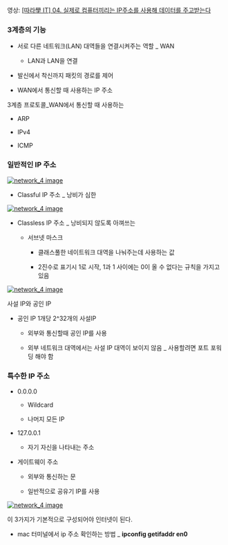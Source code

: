 영상: [[따라學 IT] 04. 실제로 컴퓨터끼리는 IP주소를 사용해 데이터를 주고받는다](https://youtu.be/s5kIGnaNFvM?list=PL0d8NnikouEWcF1jJueLdjRIC4HsUlULi)

### 3계층의 기능

- 서로 다른 네트워크(LAN) 대역들을 연결시켜주는 역할 \_ WAN

  - LAN과 LAN을 연결

- 발신에서 착신까지 패킷의 경로를 제어

- WAN에서 통신할 때 사용하는 IP 주소

3계층 프로토콜\_WAN에서 통신할 때 사용하는

- ARP

- IPv4

- ICMP

### 일반적인 IP 주소

[![network_4 image](https://slid-users-assets-v1-seoul.s3.ap-northeast-2.amazonaws.com/public/capture_images/6d392012404a49188f2a10ec7d7660bd/bd647282-953a-43d0-a8f1-fcb360dc8139.png)](https://app.slid.cc/vdocs/6d392012404a49188f2a10ec7d7660bd?v=88edd075a0d44e3494dfb6c386a4ca24&start=1843.305838)

- Classful IP 주소 \_ 낭비가 심한

[![network_4 image](https://slid-users-assets-v1-seoul.s3.ap-northeast-2.amazonaws.com/public/capture_images/6d392012404a49188f2a10ec7d7660bd/f372300c-5020-4175-b2d9-abf0526e95f4.png)](https://app.slid.cc/vdocs/6d392012404a49188f2a10ec7d7660bd?v=88edd075a0d44e3494dfb6c386a4ca24&start=1851.507023)

- Classless IP 주소 \_ 낭비되지 않도록 아껴쓰는

  - 서브넷 마스크

    - 클래스풀한 네이트워크 대역을 나눠주는데 사용하는 값

    - 2진수로 표기시 1로 시작, 1과 1 사이에는 0이 올 수 없다는 규칙을 가지고 있음

[![network_4 image](https://slid-users-assets-v1-seoul.s3.ap-northeast-2.amazonaws.com/public/image_upload/6d392012404a49188f2a10ec7d7660bd/a9d2131b-b6f5-4db3-83b3-4468e993f75e.png)](undefined)

사설 IP와 공인 IP

- 공인 IP 1개당 2^32개의 사설IP

  - 외부와 통신할때 공인 IP를 사용

  - 외부 네트워크 대역에서는 사설 IP 대역이 보이지 않음 \_ 사용할려면 포트 포워딩 해야 함

### 특수한 IP 주소

- 0.0.0.0

  - Wildcard

  - 나머지 모든 IP

- 127.0.0.1

  - 자기 자신을 나타내는 주소

- 게이트웨이 주소

  - 외부와 통신하는 문

  - 일반적으로 공유기 IP를 사용

[![network_4 image](https://slid-users-assets-v1-seoul.s3.ap-northeast-2.amazonaws.com/public/image_upload/6d392012404a49188f2a10ec7d7660bd/fb519898-3b8e-4bf4-a6bf-34a31d958422.png)](undefined)

이 3가지가 기본적으로 구성되어야 인터넷이 된다.

- mac 터미널에서 ip 주소 확인하는 방법 \_ **ipconfig getifaddr en0**
